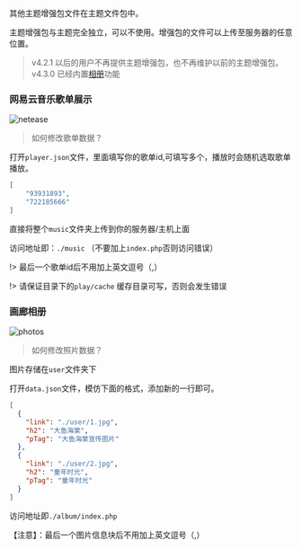 其他主题增强包文件在主题文件包中。

主题增强包与主题完全独立，可以不使用。增强包的文件可以上传至服务器的任意位置。

> v4.2.1 以后的用户不再提供主题增强包，也不再维护以前的主题增强包。v4.3.0 已经内置[相册](/album)功能
### 网易云音乐歌单展示

![netease](https://ihewrocdn.b0.upaiyun.com/img/netease.png)

> 如何修改歌单数据？

打开`player.json`文件，里面填写你的歌单id,可填写多个，播放时会随机选取歌单播放。

```json
[
	"93931893",
    "722185666"
]
```

直接将整个`music`文件夹上传到你的服务器/主机上面

访问地址即：`./music`  （不要加上`index.php`否则访问错误）

!> 最后一个歌单id后不用加上英文逗号（,）

!> 请保证目录下的`play/cache` 缓存目录可写，否则会发生错误


### 画廊相册

![photos](https://ihewrocdn.b0.upaiyun.com/img/photos.png)

> 如何修改照片数据？

图片存储在`user`文件夹下

打开`data.json`文件，模仿下面的格式，添加新的一行即可。

```json
[
  {
    "link": "./user/1.jpg",
    "h2": "大鱼海棠",
    "pTag": "大鱼海棠宣传图片"
  },
  {
    "link": "./user/2.jpg",
    "h2": "童年时光",
    "pTag": "童年时光"
  }
]
```

访问地址即`./album/index.php`

【注意】：最后一个图片信息块后不用加上英文逗号（,）


